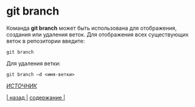 # git branch

Команда **git branch** может быть использована для отображения, создания или удаления веток. Для отображения всех существующих веток в репозитории введите:

``` bash-
git branch
```

Для удаления ветки:

``` bash-
git branch –d <имя-ветки>
```
*[ИСТОЧНИК][1]*

[1]:https://www.hostinger.ru/rukovodstva/osnovnie-git-komandy

[| назад |](./remote.md) [ содержание |](./readme.md)